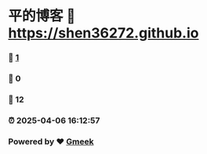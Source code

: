# 平的博客 :link: https://shen36272.github.io 
### :page_facing_up: [1](https://shen36272.github.io/tag.html) 
### :speech_balloon: 0 
### :hibiscus: 12 
### :alarm_clock: 2025-04-06 16:12:57 
### Powered by :heart: [Gmeek](https://github.com/Meekdai/Gmeek)
